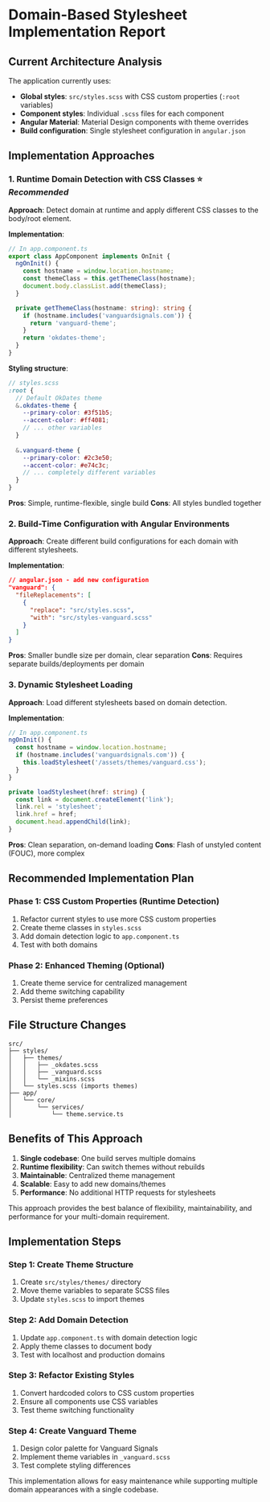 # Domain-Based Stylesheet Implementation Report

## Current Architecture Analysis

The application currently uses:
- **Global styles**: `src/styles.scss` with CSS custom properties (`:root` variables)
- **Component styles**: Individual `.scss` files for each component
- **Angular Material**: Material Design components with theme overrides
- **Build configuration**: Single stylesheet configuration in `angular.json`

## Implementation Approaches

### 1. **Runtime Domain Detection with CSS Classes** ⭐ *Recommended*

**Approach**: Detect domain at runtime and apply different CSS classes to the body/root element.

**Implementation**:
```typescript
// In app.component.ts
export class AppComponent implements OnInit {
  ngOnInit() {
    const hostname = window.location.hostname;
    const themeClass = this.getThemeClass(hostname);
    document.body.classList.add(themeClass);
  }

  private getThemeClass(hostname: string): string {
    if (hostname.includes('vanguardsignals.com')) {
      return 'vanguard-theme';
    }
    return 'okdates-theme';
  }
}
```

**Styling structure**:
```scss
// styles.scss
:root {
  // Default OkDates theme
  &.okdates-theme {
    --primary-color: #3f51b5;
    --accent-color: #ff4081;
    // ... other variables
  }
  
  &.vanguard-theme {
    --primary-color: #2c3e50;
    --accent-color: #e74c3c;
    // ... completely different variables
  }
}
```

**Pros**: Simple, runtime-flexible, single build
**Cons**: All styles bundled together

### 2. **Build-Time Configuration with Angular Environments**

**Approach**: Create different build configurations for each domain with different stylesheets.

**Implementation**:
```json
// angular.json - add new configuration
"vanguard": {
  "fileReplacements": [
    {
      "replace": "src/styles.scss",
      "with": "src/styles-vanguard.scss"
    }
  ]
}
```

**Pros**: Smaller bundle size per domain, clear separation
**Cons**: Requires separate builds/deployments per domain

### 3. **Dynamic Stylesheet Loading**

**Approach**: Load different stylesheets based on domain detection.

**Implementation**:
```typescript
// In app.component.ts
ngOnInit() {
  const hostname = window.location.hostname;
  if (hostname.includes('vanguardsignals.com')) {
    this.loadStylesheet('/assets/themes/vanguard.css');
  }
}

private loadStylesheet(href: string) {
  const link = document.createElement('link');
  link.rel = 'stylesheet';
  link.href = href;
  document.head.appendChild(link);
}
```

**Pros**: Clean separation, on-demand loading
**Cons**: Flash of unstyled content (FOUC), more complex

## Recommended Implementation Plan

### Phase 1: CSS Custom Properties (Runtime Detection)
1. Refactor current styles to use more CSS custom properties
2. Create theme classes in `styles.scss`
3. Add domain detection logic to `app.component.ts`
4. Test with both domains

### Phase 2: Enhanced Theming (Optional)
1. Create theme service for centralized management
2. Add theme switching capability
3. Persist theme preferences

## File Structure Changes

```
src/
├── styles/
│   ├── themes/
│   │   ├── _okdates.scss
│   │   ├── _vanguard.scss
│   │   └── _mixins.scss
│   └── styles.scss (imports themes)
├── app/
│   └── core/
│       └── services/
│           └── theme.service.ts
```

## Benefits of This Approach

1. **Single codebase**: One build serves multiple domains
2. **Runtime flexibility**: Can switch themes without rebuilds
3. **Maintainable**: Centralized theme management
4. **Scalable**: Easy to add new domains/themes
5. **Performance**: No additional HTTP requests for stylesheets

This approach provides the best balance of flexibility, maintainability, and performance for your multi-domain requirement.

## Implementation Steps

### Step 1: Create Theme Structure
1. Create `src/styles/themes/` directory
2. Move theme variables to separate SCSS files
3. Update `styles.scss` to import themes

### Step 2: Add Domain Detection
1. Update `app.component.ts` with domain detection logic
2. Apply theme classes to document body
3. Test with localhost and production domains

### Step 3: Refactor Existing Styles
1. Convert hardcoded colors to CSS custom properties
2. Ensure all components use CSS variables
3. Test theme switching functionality

### Step 4: Create Vanguard Theme
1. Design color palette for Vanguard Signals
2. Implement theme variables in `_vanguard.scss`
3. Test complete styling differences

This implementation allows for easy maintenance while supporting multiple domain appearances with a single codebase.